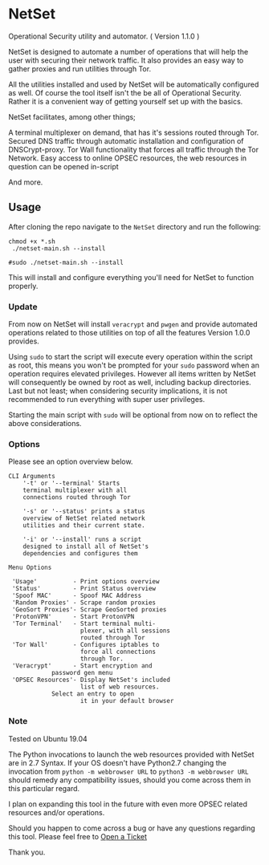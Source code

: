 # NetSet
Operational Security utility and automator. ( Version 1.1.0 )


NetSet is designed to automate a number of operations that will help the user with securing their
network traffic. It also provides an easy way to gather proxies and run utilities through Tor.

All the utilities installed and used by NetSet will be automatically configured as well. Of course
the tool itself isn't the be all of Operational Security. Rather it is a convenient way of getting yourself
set up with the basics.

NetSet facilitates, among other things; 

A terminal multiplexer on demand, that has it's sessions routed through Tor.
Secured DNS traffic through automatic installation and configuration of DNSCrypt-proxy.
Tor Wall functionality that forces all traffic through the Tor Network.
Easy access to online OPSEC resources, the web resources in question can be opened in-script

And more.

## Usage

After cloning the repo navigate to the `NetSet` directory and run the following:
```
chmod +x *.sh
 ./netset-main.sh --install

#sudo ./netset-main.sh --install
```
This will install and configure everything you'll need for NetSet to function properly. 

### Update

From now on NetSet will install `veracrypt` and `pwgen` and provide automated operations related to those utilities on top of all the
features Version 1.0.0 provides.

Using `sudo` to start the script will execute every operation within the script as root, this means you won't be prompted for your `sudo` password when an operation requires elevated privileges. However all items written by NetSet will consequently be owned by root as well, including backup directories. Last but not least; when considering security implications, it is not recommended to run everything with super user privileges.

Starting the main script with `sudo` will be optional from now on to reflect the above considerations.

### Options

Please see an option overview below.
```
CLI Arguments                            
    '-t' or '--terminal' Starts         
    terminal multiplexer with all       
    connections routed through Tor        
										 
    '-s' or '--status' prints a status   
    overview of NetSet related network   
    utilities and their current state.

    '-i' or '--install' runs a script
    designed to install all of NetSet's
    dependencies and configures them

Menu Options

 'Usage'          - Print options overview
 'Status'         - Print Status overview
 'Spoof MAC'      - Spoof MAC Address
 'Random Proxies' - Scrape random proxies
 'GeoSort Proxies'- Scrape GeoSorted proxies
 'ProtonVPN'      - Start ProtonVPN
 'Tor Terminal'   - Start terminal multi-
                    plexer, with all sessions
                    routed through Tor
 'Tor Wall'       - Configures iptables to
                    force all connections
                    through Tor.
 'Veracrypt'      - Start encryption and
 		    password gen menu	
 'OPSEC Resources'- Display NetSet's included
                    list of web resources.
  		    Select an entry to open
                    it in your default browser
```

### Note
Tested on Ubuntu 19.04

The Python invocations to launch the web resources provided with NetSet are in 2.7 Syntax. If your OS doesn't 
have Python2.7 changing the invocation from `python -m webbrowser URL` to `python3 -m webbrowser URL` should 
remedy any compatibility issues, should you come across them in this particular regard. 

I plan on expanding this tool in the future with even more OPSEC related resources and/or operations.

Should you happen to come across a bug or have any questions regarding this tool.
Please feel free to [Open a Ticket](https://github.com/NullArray/NetSet/issues)

Thank you.


